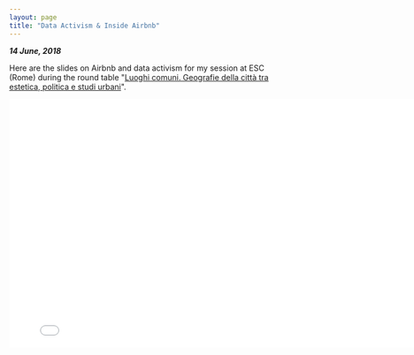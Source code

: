 ```yaml
---
layout: page
title: "Data Activism & Inside Airbnb"
---
```

***14 June, 2018***   

Here are the slides on Airbnb and data activism for my session at ESC (Rome) during the round table "[Luoghi comuni. Geografie della città tra estetica, politica e studi urbani](https://www.dinamopress.it/news/event/luoghi-comuni/)".

<iframe src="/files/inside-airbnb.pdf" height="450" frameborder="0" width="800"></iframe>  
